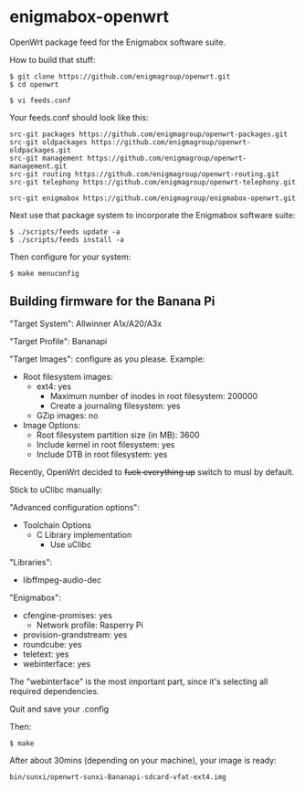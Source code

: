 enigmabox-openwrt
=================

OpenWrt package feed for the Enigmabox software suite.

How to build that stuff:

    $ git clone https://github.com/enigmagroup/openwrt.git
    $ cd openwrt

    $ vi feeds.conf

Your feeds.conf should look like this:

    src-git packages https://github.com/enigmagroup/openwrt-packages.git
    src-git oldpackages https://github.com/enigmagroup/openwrt-oldpackages.git
    src-git management https://github.com/enigmagroup/openwrt-management.git
    src-git routing https://github.com/enigmagroup/openwrt-routing.git
    src-git telephony https://github.com/enigmagroup/openwrt-telephony.git

    src-git enigmabox https://github.com/enigmagroup/enigmabox-openwrt.git

Next use that package system to incorporate the Enigmabox software suite:

    $ ./scripts/feeds update -a
    $ ./scripts/feeds install -a

Then configure for your system:

    $ make menuconfig

## Building firmware for the Banana Pi

"Target System": Allwinner A1x/A20/A3x

"Target Profile": Bananapi

"Target Images": configure as you please. Example:
* Root filesystem images:
  * ext4: yes
    * Maximum number of inodes in root filesystem: 200000
    * Create a journaling filesystem: yes
  * GZip images: no
* Image Options:
  * Root filesystem partition size (in MB): 3600
  * Include kernel in root filesystem: yes
  * Include DTB in root filesystem: yes

Recently, OpenWrt decided to ~~fuck everything up~~ switch to musl by default.

Stick to uClibc manually:

"Advanced configuration options":
  * Toolchain Options
    * C Library implementation
      * Use uClibc

"Libraries":
  * libffmpeg-audio-dec

"Enigmabox":
* cfengine-promises: yes
  * Network profile: Rasperry Pi
* provision-grandstream: yes
* roundcube: yes
* teletext: yes
* webinterface: yes

The "webinterface" is the most important part, since it's selecting all required dependencies.

Quit and save your .config

Then:

    $ make

After about 30mins (depending on your machine), your image is ready:

    bin/sunxi/openwrt-sunxi-Bananapi-sdcard-vfat-ext4.img

